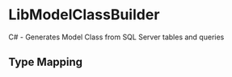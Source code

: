 # LibModelClassBuilder
C# - Generates Model Class from SQL Server tables and queries 


## Type Mapping
